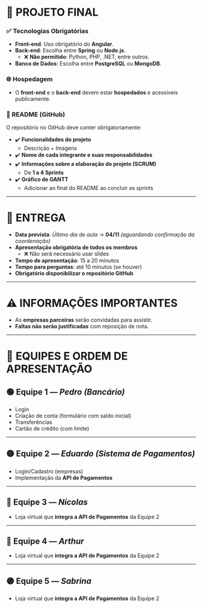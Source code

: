 # 📌 PROJETO FINAL

### ✅ Tecnologias Obrigatórias

- **Front-end**: Uso obrigatório do **Angular**.
- **Back-end**: Escolha entre **Spring** ou **Node.js**.
  - ❌ **Não permitido**: Python, PHP, .NET, entre outros.
- **Banco de Dados**: Escolha entre **PostgreSQL** ou **MongoDB**.

### 🌐 Hospedagem

- O **front-end** e o **back-end** devem estar **hospedados** e acessíveis publicamente.

### 📄 README (GitHub)

O repositório no GitHub deve conter obrigatoriamente:

- ✔️ **Funcionalidades do projeto**
  - Descrição + Imagens
- ✔️ **Nome de cada integrante e suas responsabilidades**
- ✔️ **Informações sobre a elaboração do projeto (SCRUM)**
  - De **1 a 4 Sprints**
- ✔️ **Gráfico de GANTT**
  - Adicionar ao final do README ao concluir as sprints

---

# 📅 ENTREGA

- **Data prevista**: _Último dia de aula_ → **04/11** _(aguardando confirmação da coordenação)_
- **Apresentação obrigatória de todos os membros**
  - ❌ Não será necessário usar slides
- **Tempo de apresentação**: 15 a 20 minutos
- **Tempo para perguntas**: até 10 minutos (se houver)
- **Obrigatório disponibilizar o repositório GitHub**

---

# ⚠️ INFORMAÇÕES IMPORTANTES

- As **empresas parceiras** serão convidadas para assistir.
- **Faltas não serão justificadas** com reposição de nota.

---

# 👥 EQUIPES E ORDEM DE APRESENTAÇÃO

## 🟢 Equipe 1 — *Pedro (Bancário)*
- Login
- Criação de conta (formulário com saldo inicial)
- Transferências
- Cartão de crédito (com limite)

---

## 🟡 Equipe 2 — *Eduardo (Sistema de Pagamentos)*
- Login/Cadastro (empresas)
- Implementação da **API de Pagamentos**

---

## 🔵 Equipe 3 — *Nícolas*
- Loja virtual que **integra a API de Pagamentos** da Equipe 2

---

## 🔴 Equipe 4 — *Arthur*
- Loja virtual que **integra a API de Pagamentos** da Equipe 2

---

## 🟣 Equipe 5 — *Sabrina*
- Loja virtual que **integra a API de Pagamentos** da Equipe 2
